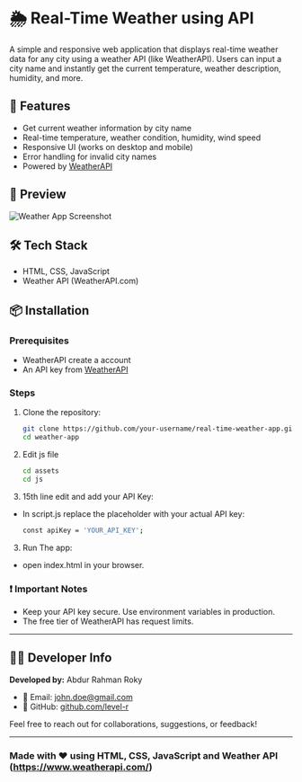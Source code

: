 # 🌦️ Real-Time Weather using API

A simple and responsive web application that displays real-time weather data for any city using a weather API (like WeatherAPI). Users can input a city name and instantly get the current temperature, weather description, humidity, and more.

## 🚀 Features

- Get current weather information by city name
- Real-time temperature, weather condition, humidity, wind speed
- Responsive UI (works on desktop and mobile)
- Error handling for invalid city names
- Powered by [WeatherAPI](https://www.weatherapi.com/)

## 📸 Preview

![Weather App Screenshot](screenshot.png)

## 🛠️ Tech Stack

- HTML, CSS, JavaScript 
- Weather API (WeatherAPI.com)

## 📦 Installation

### Prerequisites

- WeatherAPI create a account
- An API key from [WeatherAPI](https://www.weatherapi.com/)

### Steps

1. Clone the repository:
   ```bash
   git clone https://github.com/your-username/real-time-weather-app.git
   cd weather-app
   ```
2.  Edit js file
    ```bash
    cd assets
    cd js
    ```
3. 15th line edit and add your API Key:
- In script.js replace the placeholder with your actual API key:
    ```bash
    const apiKey = 'YOUR_API_KEY';
    ```
3. Run The app:
- open index.html in your browser.

### ❗ Important Notes
- Keep your API key secure. Use environment variables in production.
- The free tier of WeatherAPI has request limits.

---
## 👨‍💻 Developer Info

**Developed by:** Abdur Rahman Roky

- 📧 Email: [john.doe@gmail.com](mailto:abdurrahmanroky.bd@gmail.com)
- 🐙 GitHub: [github.com/level-r](https://github.com/level-r)

Feel free to reach out for collaborations, suggestions, or feedback!

---

### Made with ❤️ using HTML, CSS, JavaScript and Weather API (https://www.weatherapi.com/)
